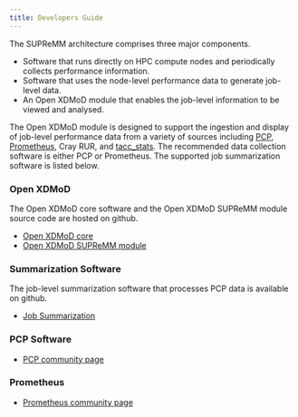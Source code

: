 ```yaml
---
title: Developers Guide
---
```


The SUPReMM architecture comprises three major components.
   
* Software that runs directly on HPC compute nodes and periodically collects performance information.
* Software that uses the node-level performance data to generate job-level data.
* An Open XDMoD module that enables the job-level information to be viewed and analysed.

The Open XDMoD module is designed to support the ingestion and display of job-level performance data
from a variety of sources including [PCP](http://pcp.io), [Prometheus](https://prometheus.io/), Cray RUR, and [tacc_stats](https://github.com/TACC/tacc_stats).
The recommended data collection software is either PCP or Prometheus. The supported job summarization software is listed below.

### Open XDMoD 

The Open XDMoD core software and the Open XDMoD SUPReMM module source code are hosted on github.
- [Open XDMoD core](https://github.com/ubccr/xdmod)
- [Open XDMoD SUPReMM module](https://github.com/ubccr/xdmod-supremm)

### Summarization Software

The job-level summarization software that processes PCP data is available on github.
- [Job Summarization](https://github.com/ubccr/supremm)

### PCP Software

- [PCP community page](http://pcp.io/community.html)

### Prometheus

- [Prometheus community page](https://prometheus.io/community/)
